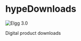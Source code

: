 hypeDownloads
=============
![Elgg 3.0](https://img.shields.io/badge/Elgg-3.0.x-orange.svg?style=flat-square)

Digital product downloads